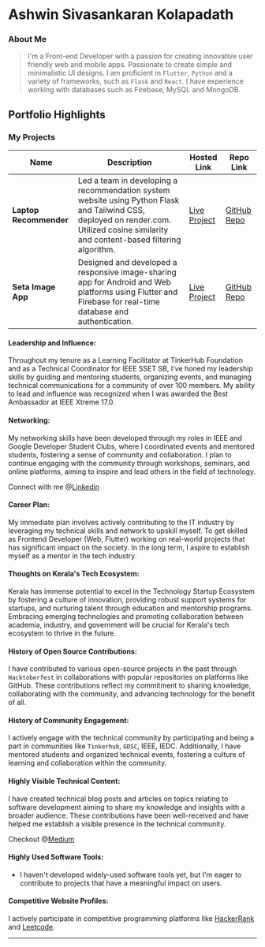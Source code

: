 # Ashwin Sivasankaran Kolapadath

### About Me

> I'm a Front-end Developer with a passion for creating innovative user friendly web and mobile apps. Passionate to create simple and minimalistic UI designs. I am proficient in `Flutter`, `Python` and a variety of frameworks, such as `Flask` and `React`. I have experience working with databases such as Firebase, MySQL and MongoDB.

## Portfolio Highlights

### My Projects

| Name                | Description                                                               | Hosted Link                              | Repo Link                                                      |
|---------------------|---------------------------------------------------------------------------|------------------------------------------|----------------------------------------------------------------|
| **Laptop Recommender**  | Led a team in developing a recommendation system website using Python Flask and Tailwind CSS, deployed on render.com. Utilized cosine similarity and content-based filtering algorithm. | [Live Project](https://laptoprecommendation.onrender.com/)    | [GitHub Repo](https://github.com/ashwinsk24/Laptop-Recommender)             |
| **Seta Image App**  | Designed and developed a responsive image-sharing app for Android and Web platforms using Flutter and Firebase for real-time database and authentication. | [Live Project](https://ashwinsk24.github.io/seta_web/)    | [GitHub Repo](https://github.com/ashwinsk24/seta)             |

#### Leadership and Influence:

Throughout my tenure as a Learning Facilitator at TinkerHub Foundation and as a Technical Coordinator for IEEE SSET SB, I've honed my leadership skills by guiding and mentoring students, organizing events, and managing technical communications for a community of over 100 members. My ability to lead and influence was recognized when I was awarded the Best Ambassador at IEEE Xtreme 17.0.

#### Networking:

My networking skills have been developed through my roles in IEEE and Google Developer Student Clubs, where I coordinated events and mentored students, fostering a sense of community and collaboration. I plan to continue engaging with the community through workshops, seminars, and online platforms, aiming to inspire and lead others in the field of technology.

Connect with me @[Linkedin](https://www.linkedin.com/in/ashwin-sivasankaran/)

#### Career Plan:

My immediate plan involves actively contributing to the IT industry by leveraging my technical skills and network to upskill myself. To get skilled as Frontend Developer (Web, Flutter) working on real-world projects that has significant impact on the society. In the long term, I aspire to establish myself as a mentor in the tech industry.

#### Thoughts on Kerala's Tech Ecosystem:

Kerala has immense potential to excel in the Technology Startup Ecosystem by fostering a culture of innovation, providing robust support systems for startups, and nurturing talent through education and mentorship programs. Embracing emerging technologies and promoting collaboration between academia, industry, and government will be crucial for Kerala's tech ecosystem to thrive in the future.

#### History of Open Source Contributions:

I have contributed to various open-source projects in the past through `Hacktoberfest` in collaborations with popular repositories on platforms like GitHub. These contributions reflect my commitment to sharing knowledge, collaborating with the community, and advancing technology for the benefit of all.

#### History of Community Engagement:

I actively engage with the technical community by participating and being a part in communities like `Tinkerhub`, `GDSC`, IEEE, IEDC. Additionally, I have mentored students and organized technical events, fostering a culture of learning and collaboration within the community.

#### Highly Visible Technical Content:

I have created technical blog posts and articles on topics relating to software development aiming to share my knowledge and insights with a broader audience. These contributions have been well-received and have helped me establish a visible presence in the technical community.

Checkout @[Medium](https://medium.com/@ashky)

#### Highly Used Software Tools:

- I haven't developed widely-used software tools yet, but I'm eager to contribute to projects that have a meaningful impact on users.


#### Competitive Website Profiles:

I actively participate in competitive programming platforms like [HackerRank](https://www.hackerrank.com/profile/ashwinsk24) and [Leetcode](https://leetcode.com/u/ashwinsk24/).

---
